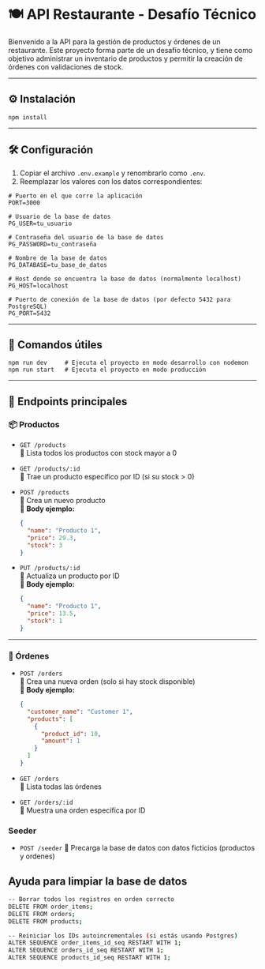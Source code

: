 
# 🍽️ API Restaurante - Desafío Técnico

Bienvenido a la API para la gestión de productos y órdenes de un restaurante. Este proyecto forma parte de un desafío técnico, y tiene como objetivo administrar un inventario de productos y permitir la creación de órdenes con validaciones de stock.

---

## ⚙️ Instalación

```
npm install
```

---

## 🛠️ Configuración 

1. Copiar el archivo `.env.example` y renombrarlo como `.env`.
2. Reemplazar los valores con los datos correspondientes:

```env
# Puerto en el que corre la aplicación
PORT=3000

# Usuario de la base de datos
PG_USER=tu_usuario

# Contraseña del usuario de la base de datos
PG_PASSWORD=tu_contraseña

# Nombre de la base de datos
PG_DATABASE=tu_base_de_datos

# Host donde se encuentra la base de datos (normalmente localhost)
PG_HOST=localhost

# Puerto de conexión de la base de datos (por defecto 5432 para PostgreSQL)
PG_PORT=5432

```

---

## 🚀 Comandos útiles

```
npm run dev     # Ejecuta el proyecto en modo desarrollo con nodemon
npm run start   # Ejecuta el proyecto en modo producción
```

---

## 📡 Endpoints principales

### 📦 Productos

- `GET /products`  
  🔹 Lista todos los productos con stock mayor a 0

- `GET /products/:id`  
  🔹 Trae un producto específico por ID (si su stock > 0)

- `POST /products`  
  🔹 Crea un nuevo producto  
  📝 **Body ejemplo:**
  ```json
  {
    "name": "Producto 1",
    "price": 29.3,
    "stock": 3
  }
  ```

- `PUT /products/:id`  
  🔹 Actualiza un producto por ID  
  📝 **Body ejemplo:**
  ```json
  {
    "name": "Producto 1",
    "price": 13.5,
    "stock": 1
  }
  ```

---

### 🧾 Órdenes

- `POST /orders`  
  🔹 Crea una nueva orden (solo si hay stock disponible)  
  📝 **Body ejemplo:**
  ```json
  {
    "customer_name": "Customer 1",
    "products": [
      {
        "product_id": 10,
        "amount": 1
      }
    ]
  }
  ```

- `GET /orders`  
  🔹 Lista todas las órdenes

- `GET /orders/:id`  
  🔹 Muestra una orden específica por ID

###  Seeder
- `POST /seeder`
  🔹 Precarga la base de datos con datos ficticios (productos y ordenes)

## Ayuda para limpiar la base de datos
```bash
-- Borrar todos los registros en orden correcto
DELETE FROM order_items;
DELETE FROM orders;
DELETE FROM products;

-- Reiniciar los IDs autoincrementales (si estás usando Postgres)
ALTER SEQUENCE order_items_id_seq RESTART WITH 1;
ALTER SEQUENCE orders_id_seq RESTART WITH 1;
ALTER SEQUENCE products_id_seq RESTART WITH 1;

```
